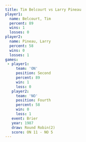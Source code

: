 ```yaml
---
title: Tim Belcourt vs Larry Pineau
player1:             
  name: Belcourt, Tim
  percent: 89        
  wins: 1            
  losses: 0          
player2:             
  name: Pineau, Larry
  percent: 58        
  wins: 0            
  losses: 1          
games:
 - player1:          
     team: 'ON'      
     position: Second
     percent: 89     
     win: 1          
     loss: 0         
   player2:          
     team: 'NO'      
     position: Fourth
     percent: 58     
     win: 0          
     loss: 1         
   event: Brier        
   year: 1987          
   draw: Round Robin(2)
   score: ON 11 - NO 5 
---
```

